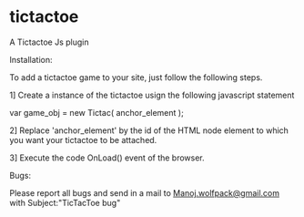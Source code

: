 tictactoe
=========

A Tictactoe Js plugin

Installation:

To add a tictactoe game to your site, just follow the following steps.

1] Create a instance of the tictactoe usign the following javascript statement

  var game_obj = new Tictac( anchor_element ); 
  
2] Replace 'anchor_element' by the id of the HTML node element to which you want your tictactoe to be attached.

3] Execute the code OnLoad() event of the browser.

Bugs:

Please report all bugs and send in a mail to Manoj.wolfpack@gmail.com with Subject:"TicTacToe bug"
